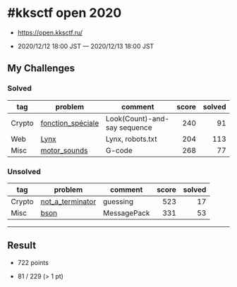 # #kksctf open 2020

* https://open.kksctf.ru/

* 2020/12/12 18:00 JST — 2020/12/13 18:00 JST

## My Challenges

### Solved

| tag    | problem                                | comment                      | score | solved |
| ------ | -------------------------------------- | ---------------------------- | ----: | -----: |
| Crypto | [fonction_spéciale](fonction_speciale) | Look(Count)-and-say sequence | 240   | 91     |
| Web    | [Lynx](Lynx)                           | Lynx, robots.txt             | 204   | 113    |
| Misc   | [motor_sounds](motor_sounds)           | G-code                       | 268   | 77     |

### Unsolved

| tag    | problem                              | comment     | score | solved |
| ------ | ------------------------------------ | ----------- | ----: | -----: |
| Crypto | [not_a_terminator](not_a_terminator) | guessing    | 523   | 17     |
| Misc   | [bson](bson)                         | MessagePack | 331   | 53     |

---

## Result

* 722 points

* 81 / 229 (> 1 pt)